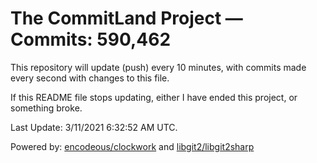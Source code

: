 # The CommitLand Project — Commits: 590,462

This repository will update (push) every 10 minutes, with commits made every second with changes to this file.

If this README file stops updating, either I have ended this project, or something broke.

Last Update: 3/11/2021 6:32:52 AM UTC.

Powered by: [encodeous/clockwork](https://github.com/encodeous/clockwork) and [libgit2/libgit2sharp](https://github.com/libgit2/libgit2sharp)